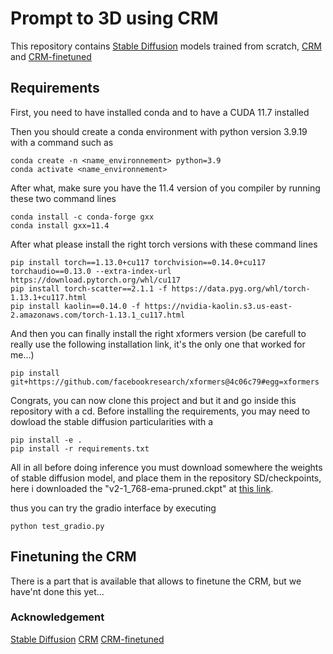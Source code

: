 # Prompt to 3D using CRM

This repository contains [Stable Diffusion](https://github.com/CompVis/stable-diffusion) models trained from scratch, [CRM](https://github.com/thu-ml/CRM) and [CRM-finetuned](https://github.com/SanketDhuri/crm_3d_training)

## Requirements

First, you need to have installed conda and to have a CUDA 11.7 installed

Then you should create a conda environment with python version 3.9.19 with a command such as
```
conda create -n <name_environnement> python=3.9
conda activate <name_environnement>
```
After what, make sure you have the 11.4 version of you compiler by running these two command lines 
```
conda install -c conda-forge gxx
conda install gxx=11.4
```
 
 After what please install the right torch versions with these command lines 
 
```
pip install torch==1.13.0+cu117 torchvision==0.14.0+cu117 torchaudio==0.13.0 --extra-index-url https://download.pytorch.org/whl/cu117
pip install torch-scatter==2.1.1 -f https://data.pyg.org/whl/torch-1.13.1+cu117.html
pip install kaolin==0.14.0 -f https://nvidia-kaolin.s3.us-east-2.amazonaws.com/torch-1.13.1_cu117.html
```
And then you can finally install the right xformers version (be carefull to really use the following installation link, it's the only one that worked for me...)
```
pip install git+https://github.com/facebookresearch/xformers@4c06c79#egg=xformers
```
Congrats, you can now clone this project and but it and go inside this repository with a cd. Before installing the requirements, you may need to dowload the stable diffusion particularities with a 
```
pip install -e .
pip install -r requirements.txt
``` 

All in all before doing inference you must download somewhere the weights of stable diffusion model, and place them in the repository SD/checkpoints, here i downloaded the "v2-1_768-ema-pruned.ckpt" at [this link](https://huggingface.co/stabilityai/stable-diffusion-2-1/blob/main/v2-1_768-ema-pruned.ckpt). 

thus you can try the gradio interface by executing 
```
python test_gradio.py
```

## Finetuning the CRM
 There is a part that is available that allows to finetune the CRM, but we have'nt done this yet...

### Acknowledgement
 [Stable Diffusion](https://github.com/CompVis/stable-diffusion) [CRM](https://github.com/thu-ml/CRM)
 [CRM-finetuned](https://github.com/SanketDhuri/crm_3d_training)
